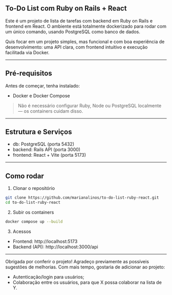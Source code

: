 ## To‑Do List com Ruby on Rails + React

Este é um projeto de lista de tarefas com backend em Ruby on Rails e frontend em React. O ambiente está totalmente dockerizado para rodar com um único comando, usando PostgreSQL como banco de dados.

Quis focar em um projeto simples, mas funcional e com boa experiência de desenvolvimento: uma API clara, com frontend intuitivo e execução facilitada via Docker.

---

## Pré‑requisitos

Antes de começar, tenha instalado:

- Docker e Docker Compose

> Não é necessário configurar Ruby, Node ou PostgreSQL localmente — os containers cuidam disso.

---

## Estrutura e Serviços

- db: PostgreSQL (porta 5432)
- backend: Rails API (porta 3000)
- frontend: React + Vite (porta 5173)

---

## Como rodar

1) Clonar o repositório

```bash
git clone https://github.com/marianalinos/to-do-list-ruby-react.git
cd to-do-list-ruby-react
```

2) Subir os containers

```bash
docker compose up --build
```

3) Acessos

- Frontend: http://localhost:5173
- Backend (API): http://localhost:3000/api

---

Obrigada por conferir o projeto! Agradeço previamente as possíveis sugestões de melhorias. Com mais tempo, gostaria de adicionar ao projeto:
- Autenticação/login para usuários;
- Colaboração entre os usuários, para que X possa colaborar na lista de Y. 
